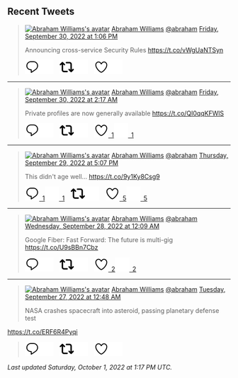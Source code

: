 ## Recent Tweets

> [![Abraham Williams's avatar](https://pbs.twimg.com/profile_images/897079141719195648/_mvh-QJH_mini.jpg)](https://twitter.com/abraham) [Abraham Williams](https://twitter.com/abraham) [@abraham](https://twitter.com/abraham) [Friday, September 30, 2022 at 1:06 PM](https://twitter.com/abraham/status/1575834566451154946)
>
> Announcing cross-service Security Rules https://t.co/vWgUaNTSyn
>
> [![Reply](./images/reply_light.svg#gh-light-mode-only "Reply")](https://twitter.com/intent/tweet?in_reply_to=1575834566451154946#gh-light-mode-only)[![Reply](./images/reply.svg#gh-dark-mode-only "Reply")](https://twitter.com/intent/tweet?in_reply_to=1575834566451154946#gh-dark-mode-only)&emsp;[![Retweet](./images/retweet_light.svg#gh-light-mode-only "Retweet")](https://twitter.com/intent/retweet?tweet_id=1575834566451154946#gh-light-mode-only)[![Retweet](./images/retweet.svg#gh-dark-mode-only "Retweet")](https://twitter.com/intent/retweet?tweet_id=1575834566451154946#gh-dark-mode-only)&emsp;[![Like](./images/like_light.svg#gh-light-mode-only "Like")](https://twitter.com/intent/favorite?tweet_id=1575834566451154946#gh-light-mode-only)[![Like](./images/like.svg#gh-dark-mode-only "Like")](https://twitter.com/intent/favorite?tweet_id=1575834566451154946#gh-dark-mode-only)


---

> [![Abraham Williams's avatar](https://pbs.twimg.com/profile_images/897079141719195648/_mvh-QJH_mini.jpg)](https://twitter.com/abraham) [Abraham Williams](https://twitter.com/abraham) [@abraham](https://twitter.com/abraham) [Friday, September 30, 2022 at 2:17 AM](https://twitter.com/abraham/status/1575671173249372160)
>
> Private profiles are now generally available https://t.co/QI0qqKFWlS
>
> [![Reply](./images/reply_light.svg#gh-light-mode-only "Reply")](https://twitter.com/intent/tweet?in_reply_to=1575671173249372160#gh-light-mode-only)[![Reply](./images/reply.svg#gh-dark-mode-only "Reply")](https://twitter.com/intent/tweet?in_reply_to=1575671173249372160#gh-dark-mode-only)&emsp;[![Retweet](./images/retweet_light.svg#gh-light-mode-only "Retweet")](https://twitter.com/intent/retweet?tweet_id=1575671173249372160#gh-light-mode-only)[![Retweet](./images/retweet.svg#gh-dark-mode-only "Retweet")](https://twitter.com/intent/retweet?tweet_id=1575671173249372160#gh-dark-mode-only)&emsp;[![Like](./images/like_light.svg#gh-light-mode-only "Like")&ensp;1](https://twitter.com/intent/favorite?tweet_id=1575671173249372160#gh-light-mode-only)[![Like](./images/like.svg#gh-dark-mode-only "Like")&ensp;1](https://twitter.com/intent/favorite?tweet_id=1575671173249372160#gh-dark-mode-only)


---

> [![Abraham Williams's avatar](https://pbs.twimg.com/profile_images/897079141719195648/_mvh-QJH_mini.jpg)](https://twitter.com/abraham) [Abraham Williams](https://twitter.com/abraham) [@abraham](https://twitter.com/abraham) [Thursday, September 29, 2022 at 5:07 PM](https://twitter.com/abraham/status/1575532664010186752)
>
> This didn't age well... https://t.co/9y1Ky8Csg9
>
> [![Reply](./images/reply_light.svg#gh-light-mode-only "Reply")&ensp;1](https://twitter.com/intent/tweet?in_reply_to=1575532664010186752#gh-light-mode-only)[![Reply](./images/reply.svg#gh-dark-mode-only "Reply")&ensp;1](https://twitter.com/intent/tweet?in_reply_to=1575532664010186752#gh-dark-mode-only)&emsp;[![Retweet](./images/retweet_light.svg#gh-light-mode-only "Retweet")](https://twitter.com/intent/retweet?tweet_id=1575532664010186752#gh-light-mode-only)[![Retweet](./images/retweet.svg#gh-dark-mode-only "Retweet")](https://twitter.com/intent/retweet?tweet_id=1575532664010186752#gh-dark-mode-only)&emsp;[![Like](./images/like_light.svg#gh-light-mode-only "Like")&ensp;5](https://twitter.com/intent/favorite?tweet_id=1575532664010186752#gh-light-mode-only)[![Like](./images/like.svg#gh-dark-mode-only "Like")&ensp;5](https://twitter.com/intent/favorite?tweet_id=1575532664010186752#gh-dark-mode-only)


---

> [![Abraham Williams's avatar](https://pbs.twimg.com/profile_images/897079141719195648/_mvh-QJH_mini.jpg)](https://twitter.com/abraham) [Abraham Williams](https://twitter.com/abraham) [@abraham](https://twitter.com/abraham) [Wednesday, September 28, 2022 at 12:09 AM](https://twitter.com/abraham/status/1574914060730114049)
>
> Google Fiber: Fast Forward: The future is multi-gig https://t.co/U9sBBn7Cbz
>
> [![Reply](./images/reply_light.svg#gh-light-mode-only "Reply")](https://twitter.com/intent/tweet?in_reply_to=1574914060730114049#gh-light-mode-only)[![Reply](./images/reply.svg#gh-dark-mode-only "Reply")](https://twitter.com/intent/tweet?in_reply_to=1574914060730114049#gh-dark-mode-only)&emsp;[![Retweet](./images/retweet_light.svg#gh-light-mode-only "Retweet")](https://twitter.com/intent/retweet?tweet_id=1574914060730114049#gh-light-mode-only)[![Retweet](./images/retweet.svg#gh-dark-mode-only "Retweet")](https://twitter.com/intent/retweet?tweet_id=1574914060730114049#gh-dark-mode-only)&emsp;[![Like](./images/like_light.svg#gh-light-mode-only "Like")&ensp;2](https://twitter.com/intent/favorite?tweet_id=1574914060730114049#gh-light-mode-only)[![Like](./images/like.svg#gh-dark-mode-only "Like")&ensp;2](https://twitter.com/intent/favorite?tweet_id=1574914060730114049#gh-dark-mode-only)


---

> [![Abraham Williams's avatar](https://pbs.twimg.com/profile_images/897079141719195648/_mvh-QJH_mini.jpg)](https://twitter.com/abraham) [Abraham Williams](https://twitter.com/abraham) [@abraham](https://twitter.com/abraham) [Tuesday, September 27, 2022 at 12:48 AM](https://twitter.com/abraham/status/1574561519106658305)
>
> NASA crashes spacecraft into asteroid, passing planetary defense test

https://t.co/ERF6R4Pyqi
>
> [![Reply](./images/reply_light.svg#gh-light-mode-only "Reply")](https://twitter.com/intent/tweet?in_reply_to=1574561519106658305#gh-light-mode-only)[![Reply](./images/reply.svg#gh-dark-mode-only "Reply")](https://twitter.com/intent/tweet?in_reply_to=1574561519106658305#gh-dark-mode-only)&emsp;[![Retweet](./images/retweet_light.svg#gh-light-mode-only "Retweet")](https://twitter.com/intent/retweet?tweet_id=1574561519106658305#gh-light-mode-only)[![Retweet](./images/retweet.svg#gh-dark-mode-only "Retweet")](https://twitter.com/intent/retweet?tweet_id=1574561519106658305#gh-dark-mode-only)&emsp;[![Like](./images/like_light.svg#gh-light-mode-only "Like")](https://twitter.com/intent/favorite?tweet_id=1574561519106658305#gh-light-mode-only)[![Like](./images/like.svg#gh-dark-mode-only "Like")](https://twitter.com/intent/favorite?tweet_id=1574561519106658305#gh-dark-mode-only)


_Last updated Saturday, October 1, 2022 at 1:17 PM UTC._
